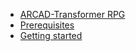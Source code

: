 * [ARCAD-Transformer RPG](/)
* [Prerequisites](pages/prerequisites.md)
* [Getting started](pages/getting-started.md)